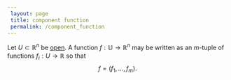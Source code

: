 ```yaml
---
 layout: page
 title: component function
 permalink: /component_function
---
```

Let $U \subset \mathbb R^n$ be [open](https://defsmath.github.io/DefsMath/open). A function $f:\mathbb U \to \mathbb R^n$ may be written as an $m$-tuple of functions $f_i:U\to \mathbb R$ so that $$f=(f_1,\dots,f_m).$$
